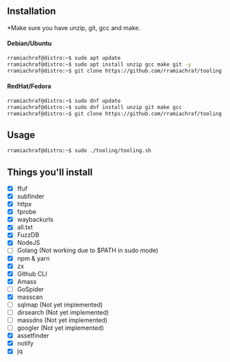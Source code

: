 ## Installation
*Make sure you have unzip, git, gcc and make.
#### Debian/Ubuntu
```sh
rramiachraf@distro:~$ sudo apt update
rramiachraf@distro:~$ sudo apt install unzip gcc make git -y
rramiachraf@distro:~$ git clone https://github.com/rramiachraf/tooling.git
```
#### RedHat/Fedora
```sh
rramiachraf@distro:~$ sudo dnf update
rramiachraf@distro:~$ sudo dnf install unzip git make gcc
rramiachraf@distro:~$ git clone https://github.com/rramiachraf/tooling.git
```
## Usage
```sh
rramiachraf@distro:~$ sudo ./tooling/tooling.sh
```

## Things you'll install
- [x] ffuf
- [x] subfinder
- [x] httpx
- [x] fprobe
- [x] waybackurls
- [x] all.txt
- [x] FuzzDB
- [x] NodeJS
- [ ] Golang (Not working due to $PATH in sudo mode)
- [x] npm & yarn
- [x] zx
- [x] Github CLI
- [x] Amass
- [ ] GoSpider
- [x] masscan
- [ ] sqlmap (Not yet implemented)
- [ ] dirsearch (Not yet implemented)
- [ ] massdns (Not yet implemented)
- [ ] googler (Not yet implemented)
- [x] assetfinder
- [x] notify
- [x] jq
